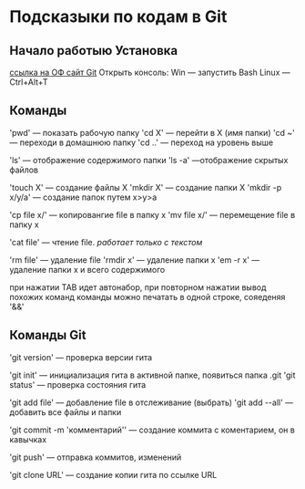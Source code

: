# Подсказыки по кодам в Git

## Начало работыю Установка
[ссылка на ОФ сайт Git](https://git-scm.com/download/win)
Открыть консоль: Win — запустить Bash  Linux — Ctrl+Alt+T

## Команды
'pwd' — показать рабочую папку
'cd X' — перейти в X (имя папки)
  'cd ~' — переходи в домашнюю папку
  'cd ..' — переход на уровень выше

'ls' — отображение содержимого папки
  'ls -a' —отображение скрытых файлов

'touch X' — создание файлы Х
'mkdir Х' — создание папки Х
  'mkdir -p x/y/a' — создание папок путем x>y>a

'cp file x/' — копировангие file в папку х
'mv file x/' — перемещение file в папку x

'cat file' — чтение file. *работает только с текстом*

'rm file' — удаление file
'rmdir x' — удаление папки x
'em -r x' — удаление папки х и всего содержимого

при нажатии TAB идет автонабор, при повторном нажатии вывод похожих команд
команды можно печатать в одной строке, сояеденяя '&&'

## Команды Git
'git version' — проверка версии гита

'git init' — инициализация гита в активной папке, появиться папка .git
'git status' — проверка состояния гита

'git add file' — добавление file в отслеживание (выбрать)
  'git add --all' — добавить все файлы и папки

'git commit -m 'комментарий'' — создание коммита с коментарием, он в кавычках

'git push' — отправка коммитов, изменений

'git clone URL' — создание копии гита по ссылке URL
